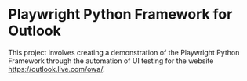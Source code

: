 # Playwright Python Framework for Outlook

This project involves creating a demonstration of the Playwright Python Framework through the automation of UI testing for the website https://outlook.live.com/owa/.